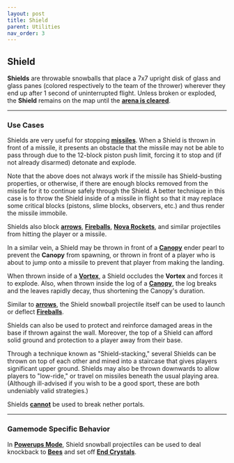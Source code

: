 ```yaml
---
layout: post
title: Shield
parent: Utilities
nav_order: 3
---
```

**Shield**
---

**Shields** are throwable snowballs that place a 7x7 upright disk of glass and glass panes (colored respectively to the team of the thrower) wherever they end up after 1 second of uninterrupted flight. Unless broken or exploded, the **Shield** remains on the map until the **[arena is cleared](https://zeroniaserver.github.io/RocketRidersWiki/behind_the_scenes/arena_clearing)**.

---
### Use Cases

Shields are very useful for stopping **[missiles](https://zeroniaserver.github.io/RocketRidersWiki/missiles)**. When a Shield is thrown in front of a missile, it presents an obstacle that the missile may not be able to pass through due to the 12-block piston push limit, forcing it to stop and (if not already disarmed) detonate and explode.

Note that the above does not always work if the missile has Shield-busting properties, or otherwise, if there are enough blocks removed from the missile for it to continue safely through the Shield. A better technique in this case is to throw the Shield inside of a missile in flight so that it may replace some critical blocks (pistons, slime blocks, observers, etc.) and thus render the missile immobile.

Shields also block **[arrows](https://zeroniaserver.github.io/RocketRidersWiki/utilities/arrows)**, **[Fireballs](https://zeroniaserver.github.io/RocketRidersWiki/utilities/fireball)**, **[Nova Rockets](https://zeroniaserver.github.io/RocketRidersWiki/utilities/nova_rocket)**, and similar projectiles from hitting the player or a missile.

In a similar vein, a Shield may be thrown in front of a **[Canopy](https://zeroniaserver.github.io/RocketRidersWiki/utilities/canopy)** ender pearl to prevent the **Canopy** from spawning, or thrown in front of a player who is about to jump onto a missile to prevent that player from making the landing.

When thrown inside of a **[Vortex](https://zeroniaserver.github.io/RocketRidersWiki/utilities/vortex)**, a Shield occludes the **Vortex** and forces it to explode. Also, when thrown inside the log of a **[Canopy](https://zeroniaserver.github.io/RocketRidersWiki/utilities/canopy)**, the log breaks and the leaves rapidly decay, thus shortening the Canopy's duration.

Similar to **[arrows](https://zeroniaserver.github.io/RocketRidersWiki/utilities/arrows)**, the Shield snowball projectile itself can be used to launch or deflect **[Fireballs](https://zeroniaserver.github.io/RocketRidersWiki/utilities/fireball)**.

Shields can also be used to protect and reinforce damaged areas in the base if thrown against the wall. Moreover, the top of a Shield can afford solid ground and protection to a player away from their base.

Through a technique known as "Shield-stacking," several Shields can be thrown on top of each other and mined into a staircase that gives players significant upper ground. Shields may also be thrown downwards to allow players to "low-ride," or travel on missiles beneath the usual playing area. (Although ill-advised if you wish to be a good sport, these are both undeniably valid strategies.)

Shields <ins>**cannot**</ins> be used to break nether portals.

---
### Gamemode Specific Behavior

In **[Powerups Mode](https://zeroniaserver.github.io/RocketRidersWiki/gamemodes/powerups)**, Shield snowball projectiles can be used to deal knockback to **[Bees](https://zeroniaserver.github.io/RocketRidersWiki/gamemodes/powerups#stinging-shield)** and set off **[End Crystals](https://zeroniaserver.github.io/RocketRidersWiki/gamemodes/powerups#crystal-platform)**.